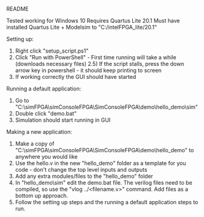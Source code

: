 README

Tested working for Windows 10
Requires Quartus Lite 20.1 
Must have installed Quartus Lite + Modelsim to "C:/intelFPGA_lite/20.1"

Setting up:
1) Right click "setup_script.ps1"
2) Click "Run with PowerShell" - First time running will take a while (downloads necessary files)
2.5) If the script stalls, press the down arrow key in powershell - it should keep printing to screen
3) If working correctly the GUI should have started

Running a default application:
1) Go to "C:\simFPGA\simConsoleFPGA\SimConsoleFPGA\demo\hello_demo\sim"
2) Double click "demo.bat"
3) Simulation should start running in GUI

Making a new application:
1) Make a copy of "C:\simFPGA\simConsoleFPGA\SimConsoleFPGA\demo\hello_demo\" to anywhere you would like
2) Use the hello.v in the new "hello_demo" folder as a template for you code - don't change the top level inputs and outputs
3) Add any extra modules/files to the "hello_demo" folder
4) In "hello_demo\sim" edit the demo.bat file. The verilog files need to be compiled, so use the "vlog ../<filename.v>" command. Add files as a bottom up approach.
5) Follow the setting up steps and the running a default application steps to run.
